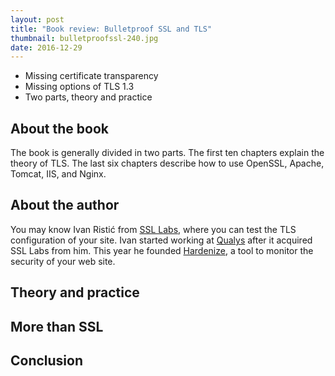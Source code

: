 ```yaml
---
layout: post
title: "Book review: Bulletproof SSL and TLS"
thumbnail: bulletproofssl-240.jpg
date: 2016-12-29
---
```


* Missing certificate transparency
* Missing options of TLS 1.3
* Two parts, theory and practice

## About the book

The book is generally divided in two parts. The first ten chapters explain the theory of TLS. The last six chapters describe how to use OpenSSL, Apache, Tomcat, IIS, and Nginx.

## About the author

You may know Ivan Ristić from [SSL Labs](https://www.ssllabs.com/), where you can test the TLS configuration of your site. Ivan started working at [Qualys](https://www.qualys.com/) after it acquired SSL Labs from him. This year he founded [Hardenize](https://www.hardenize.com/), a tool to monitor the security of your web site.

## Theory and practice

## More than SSL



## Conclusion
